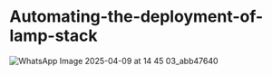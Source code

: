 # Automating-the-deployment-of-lamp-stack
![WhatsApp Image 2025-04-09 at 14 45 03_abb47640](https://github.com/user-attachments/assets/5011b251-4a4a-445d-aa44-c14e5918def4)
